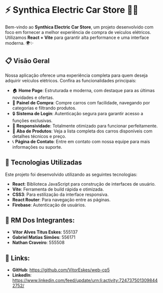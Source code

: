 # ⚡ Synthica Electric Car Store 🚗🔋

Bem-vindo ao **Synthica Electric Car Store**, um projeto desenvolvido com foco em fornecer a melhor experiência de compra de veículos elétricos. Utilizamos **React + Vite** para garantir alta performance e uma interface moderna. 🌍✨

## 📋 Visão Geral

Nossa aplicação oferece uma experiência completa para quem deseja adquirir veículos elétricos. Confira as funcionalidades principais:

- 🏠 **Home Page**: Estruturada e moderna, com destaque para as últimas novidades e ofertas.
- 🛒 **Painel de Compra**: Compre carros com facilidade, navegando por categorias e filtrando produtos.
- 🔒 **Sistema de Login**: Autenticação segura para garantir acesso a funções exclusivas.
- 📱 **Responsividade**: Totalmente otimizado para funcionar perfeitamente.
- 🚗 **Aba de Produtos**: Veja a lista completa dos carros disponíveis com detalhes técnicos e preço.
- 📞 **Página de Contato**: Entre em contato com nossa equipe para mais informações ou suporte.

## 🚀 Tecnologias Utilizadas

Este projeto foi desenvolvido utilizando as seguintes tecnologias:

- **React**: Biblioteca JavaScript para construção de interfaces de usuário.
- **Vite**: Ferramenta de build rápida e otimizada.
- **CSS3**: Para estilização da interface responsiva.
- **React Router**: Para navegação entre as páginas.
- **Firebase**: Autenticação de usuários.

## 🤝 RM Dos Integrantes:

- **Vitor Alves Titus Eskes**: 555137
- **Gabriel Matias Simões**: 556171 
- **Nathan Craveiro**: 555508

## 🔗 Links:
- **GitHub**: https://github.com/VitorEskes/web-cp5
- **LinkedIn**: https://www.linkedin.com/feed/update/urn:li:activity:7247375013098442752/
